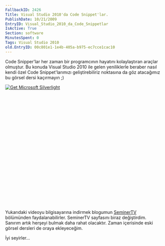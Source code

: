 ```yaml
---
FallbackID: 2426
Title: Visual Studio 2010'da Code Snippet'lar.
PublishDate: 10/21/2009
EntryID: Visual_Studio_2010_da_Code_Snippetlar
IsActive: True
Section: software
MinutesSpent: 0
Tags: Visual Studio 2010
old.EntryID: 00c801e1-1e4b-405a-b975-ec7cce1cac10
---
```

Code Snipper'lar her zaman bir programcının hayatını kolaylaştıran
araçlar olmuştur. Bu konuda Visual Studio 2010 ile gelen yeniliklerle
beraber nasıl kendi özel Code Snippet'larımızı geliştirebiliriz
noktasına da göz atacağımız bu görsel dersi kaçırmayın ;)

<div style="width:512px;height:384px;">

[![Get Microsoft
Silverlight](http://go2.microsoft.com/fwlink/?LinkId=108181)](http://go2.microsoft.com/fwlink/?LinkID=124807)

</div>

Yukarıdaki videoyu bilgisayarına indirmek blogumun
[SeminerTV](http://daron.yondem.com/tr/formatpage.aspx?path=seminertv.format.html#GorselDersler)
bölümünden faydalanabilirler. SeminerTV sayfasını biraz değiştirdim.
Sanırım artık herşeyi bulmak daha rahat olacaktır. Zaman içerisinde eski
görsel dersleri de oraya ekleyeceğim.

İyi seyirler...


